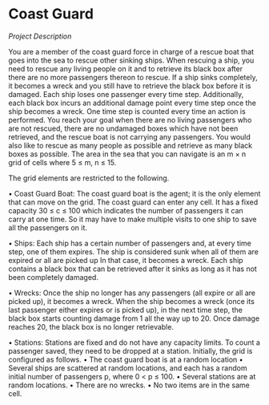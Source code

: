 # Coast Guard
 
*Project Description* 

You are a member of the coast guard force in charge of a rescue
boat that goes into the sea to rescue other sinking ships. When rescuing a ship, you need
to rescue any living people on it and to retrieve its black box after there are no more
passengers thereon to rescue. If a ship sinks completely, it becomes a wreck and you still
have to retrieve the black box before it is damaged. Each ship loses one passenger every
time step. Additionally, each black box incurs an additional damage point every time
step once the ship becomes a wreck. One time step is counted every time an action is
performed. You reach your goal when there are no living passengers who are not rescued,
there are no undamaged boxes which have not been retrieved, and the rescue boat is not
carrying any passengers. You would also like to rescue as many people as possible and
retrieve as many black boxes as possible.
The area in the sea that you can navigate is an m × n grid of cells where 5 ≤ m, n ≤ 15.

The grid elements are restricted to the following.

 • Coast Guard Boat: The coast guard boat is the agent; it is the only element that
can move on the grid. The coast guard can enter any cell. It has a fixed capacity
30 ≤ c ≤ 100 which indicates the number of passengers it can carry at one time.
So it may have to make multiple visits to one ship to save all the passengers on it.

 • Ships: Each ship has a certain number of passengers and, at every time step, one
of them expires. The ship is considered sunk when all of them are expired or all are
picked up In that case, it becomes a wreck. Each ship contains a black box that
can be retrieved after it sinks as long as it has not been completely damaged.

 • Wrecks: Once the ship no longer has any passengers (all expire or all are picked
up), it becomes a wreck. When the ship becomes a wreck (once its last passenger
either expires or is picked up), in the next time step, the black box starts counting
damage from 1 all the way up to 20. Once damage reaches 20, the black box is no
longer retrievable.

 • Stations: Stations are fixed and do not have any capacity limits. To count a passenger saved, they need to be dropped at a station.
  Initially, the grid is configured as follows.
  • The coast guard boat is at a random location
  • Several ships are scattered at random locations, and each has a random initial
  number of passengers p, where 0 < p ≤ 100.
  • Several stations are at random locations.
  • There are no wrecks.
  • No two items are in the same cell.
